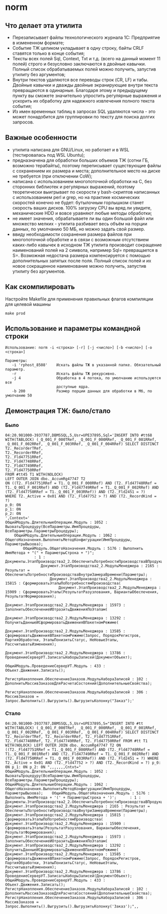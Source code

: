 # norm

## Что делает эта утилита

+ Перезаписывает файлы технологического журнала 1С: Предприятие в измененном формате;
+ Событие ТЖ целиком укладывает в одну строку, байты CRLF ставятся только в конце события;
+ Тексты всех полей Sql, Context, Txt и т.д. (всего на данный момент 11 полей) строго и безусловно заключаются в двойные кавычки. Полный список обрабатываемых полей можно получить, запустив утилиту без аргументов;
+ Внутри текстов удаляются все переводы строк (CR, LF) и табы. Двойные кавычки и дважды двойные экранирующие внутри текста превращаются в одинарные. Благодаря этому и предыдущему пункту вы сможете значительно упростить регулярные выражения и ускорить их обработку для надежного извлечения полного текста события;
+ Из имен временных таблиц в запросах SQL удаляются числа - это может понадобится для группировки по тексту для поиска долгих запросов.

## Важные особенности

+ утилита написана для GNU/Linux, но работает и в WSL (тестировалась под WSL Ubuntu);
+ предназначена для обработки больших объемов ТЖ (сотни ГБ, возможно терабайты), поэтому переписывает существующие файлы с сохранением их размера и места; дополнительное место на диске не требуется (при отключении CoW);
+ написана c использованием многопоточной обработки на C, без сторонних библиотек и регулярных выражений, поэтому теоретически выигрывает по скорости у bash-скриптов написанных с использованием perl и grep, но на практике космических скоростей конечно не будет: бутылочным горлышком станет скорость ваших дисков. 100% загрузку CPU вы вряд ли увидите, механические HDD и вовсе уравняют любые методы обработки;
+ не имеет значения, обрабатываете ли вы один большой файл или множество мелких - утилита разбивает весь объём на порции данных, по умолчанию 50 МБ, но можно задать свой размер.
+ ввиду необходимости сохранения размера файлов при многопоточной обработке и в связи с возможным отсутствием каких-либо кавычек в исходном ТЖ утилита производит сокращение наименований полей на 2 символа, например Sql= превращается в S=. Возможная недостача размера компенсируется с помощью дополнительных запятых после поля. Полный список полей и их новое сокращенное наименование можно получить, запустив утилиту без аргументов.

## Как скомпилировать

Настройте Makefile для применения правильных флагов компиляции для целевой машины

```
make prod
```

## Использование и параметры командной строки

```
Использование: norm -i <строка> [-r] [-j <число>] [-b <число>] [-o <строка>]

Параметры:
   -i 'rphost_8508'    Искать файлы ТЖ в указанной папке. Обязательный параметр.
   -r                  Искать файлы ТЖ рекурсивно.
   -j 4                Обработка в 4 потока, по умолчанию используются все
                       доступные ядра.
   -b 200              Размер порции данных для обработки в Mб, по умолчанию 50
```

## Демонcтрация ТЖ: было/стало

### Было
```
04:20.981000-3937787,DBMSSQL,5,Usr=UPE37895,Sql='INSERT INTO #tt68 WITH(TABLOCK) (_Q_001_F_000TRef, _Q_001_F_000RRef, _Q_001_F_001RRef, _Q_001_F_002RRef, _Q_001_F_003RRef, _Q_001_F_004RRef) SELECT DISTINCT
T2._RecorderTRef,
T2._RecorderRRef,
T2._Fld47751RRef,
T2._Fld47748RRef,
T2._Fld47749RRef,
T2._Fld47750RRef
FROM #tt45 T1 WITH(NOLOCK)
LEFT OUTER JOIN dbo._AccumRg47747 T2
ON ((T2._Fld47751RRef = T1._Q_001_F_000RRef) AND (T2._Fld47748RRef = T1._Q_001_F_001RRef) AND (T2._Fld47749RRef = T1._Q_001_F_002RRef) AND (T2._Fld47750RRef = T1._Q_001_F_003RRef)) AND (T2._Fld2451 = ?)
WHERE T2._Active = 0x01 AND (T2._Fld47752 > ?) AND (T2._RecordKind = ?)
p_0: 0N
p_1: 0N
p_2: 0N
',Context='
ОбщийМодуль.ДлительныеОперации.Модуль : 1052 : ВызватьПроцедуру(ВсеПараметры.ИмяПроцедуры, ВсеПараметры.ПараметрыПроцедуры);
	ОбщийМодуль.ДлительныеОперации.Модуль : 1062 : ОбщегоНазначения.ВыполнитьМетодКонфигурации(ИмяПроцедуры, ПараметрыВызова);
		ОбщийМодуль.ОбщегоНазначения.Модуль : 5176 : Выполнить ИмяМетода + "(" + ПараметрыСтрока + ")";
			 : 1 : Документы.ЭтапПроизводства2_2.ОбеспечитьПотребностиПроизводстваВПродукцииИПолуфабрикатах(Параметры[0],Параметры[1])
				Документ.ЭтапПроизводства2_2.МодульМенеджера : 2165 : Результат = ОбеспечитьПотребностиПроизводстваВнутриЗамераВремени(Параметры);
					Документ.ЭтапПроизводства2_2.МодульМенеджера : 15815 : СформироватьЭтапыПоПотребностямПроизводства(
						Документ.ЭтапПроизводства2_2.МодульМенеджера : 15909 : СформироватьЭтапы(РезультатРазузлования, ВариантыОбеспечения, РезультатФормирования);
							Документ.ЭтапПроизводства2_2.МодульМенеджера : 15973 : ЗаполнитьОбеспечениеИОтразитьДвиженияПоЭтапам(
								Документ.ЭтапПроизводства2_2.МодульМенеджера : 13292 : ПолучитьДанныеИСформироватьДвиженияВПакетномРежиме(
									Документ.ЭтапПроизводства2_2.МодульМенеджера : 13585 : СформироватьДвиженияВПакетномРежиме(Запрос, ПорядокРегистров, ПартияОбработки, ЭтапыПонизитьСтатус, НеНовыеЭтапы, РассчитыватьИзменения);
										Документ.ЭтапПроизводства2_2.МодульМенеджера : 13786 : ПроведениеСерверУТ.ЗаписатьНаборыЗаписей(ДокументОбъект);
											ОбщийМодуль.ПроведениеСерверУТ.Модуль : 433 : Объект.Движения.Записать();
												РегистрНакопления.ОбеспечениеЗаказов.МодульНабораЗаписей : 102 : ДополнитьМассивЗаказовДляРасчетаСостояний(ДополнительныеСвойства);
													РегистрНакопления.ОбеспечениеЗаказов.МодульНабораЗаписей : 306 : МассивЗаказов = Запрос.Выполнить().Выгрузить().ВыгрузитьКолонку("Заказ");'
```
### Стало
```
04:20.981000-3937787,DBMSSQL,5,Usr=UPE37895,S="INSERT INTO #tt WITH(TABLOCK) (_Q_001_F_000TRef, _Q_001_F_000RRef, _Q_001_F_001RRef, _Q_001_F_002RRef, _Q_001_F_003RRef, _Q_001_F_004RRef) SELECT DISTINCT T2._RecorderTRef, T2._RecorderRRef, T2._Fld47751RRef, T2._Fld47748RRef, T2._Fld47749RRef, T2._Fld47750RRef FROM #tt T1 WITH(NOLOCK) LEFT OUTER JOIN dbo._AccumRg47747 T2 ON ((T2._Fld47751RRef = T1._Q_001_F_000RRef) AND (T2._Fld47748RRef = T1._Q_001_F_001RRef) AND (T2._Fld47749RRef = T1._Q_001_F_002RRef) AND (T2._Fld47750RRef = T1._Q_001_F_003RRef)) AND (T2._Fld2451 = ?) WHERE T2._Active = 0x01 AND (T2._Fld47752 > ?) AND (T2._RecordKind = ?) p_0: 0N p_1: 0N p_2: 0N ",,,,,,,Cntxt="  ОбщийМодуль.ДлительныеОперации.Модуль : 1052 : ВызватьПроцедуру(ВсеПараметры.ИмяПроцедуры, ВсеПараметры.ПараметрыПроцедуры);   ОбщийМодуль.ДлительныеОперации.Модуль : 1062 : ОбщегоНазначения.ВыполнитьМетодКонфигурации(ИмяПроцедуры, ПараметрыВызова);    ОбщийМодуль.ОбщегоНазначения.Модуль : 5176 : Выполнить ИмяМетода + '(' + ПараметрыСтрока + ')';      : 1 : Документы.ЭтапПроизводства2_2.ОбеспечитьПотребностиПроизводстваВПродукцииИПолуфабрикатах(Параметры[0],Параметры[1])      Документ.ЭтапПроизводства2_2.МодульМенеджера : 2165 : Результат = ОбеспечитьПотребностиПроизводстваВнутриЗамераВремени(Параметры);       Документ.ЭтапПроизводства2_2.МодульМенеджера : 15815 : СформироватьЭтапыПоПотребностямПроизводства(        Документ.ЭтапПроизводства2_2.МодульМенеджера : 15909 : СформироватьЭтапы(РезультатРазузлования, ВариантыОбеспечения, РезультатФормирования);         Документ.ЭтапПроизводства2_2.МодульМенеджера : 15973 : ЗаполнитьОбеспечениеИОтразитьДвиженияПоЭтапам(          Документ.ЭтапПроизводства2_2.МодульМенеджера : 13292 : ПолучитьДанныеИСформироватьДвиженияВПакетномРежиме(           Документ.ЭтапПроизводства2_2.МодульМенеджера : 13585 : СформироватьДвиженияВПакетномРежиме(Запрос, ПорядокРегистров, ПартияОбработки, ЭтапыПонизитьСтатус, НеНовыеЭтапы, РассчитыватьИзменения);            Документ.ЭтапПроизводства2_2.МодульМенеджера : 13786 : ПроведениеСерверУТ.ЗаписатьНаборыЗаписей(ДокументОбъект);             ОбщийМодуль.ПроведениеСерверУТ.Модуль : 433 : Объект.Движения.Записать();              РегистрНакопления.ОбеспечениеЗаказов.МодульНабораЗаписей : 102 : ДополнитьМассивЗаказовДляРасчетаСостояний(ДополнительныеСвойства);               РегистрНакопления.ОбеспечениеЗаказов.МодульНабораЗаписей : 306 : МассивЗаказов = Запрос.Выполнить().Выгрузить().ВыгрузитьКолонку('Заказ');",,
```